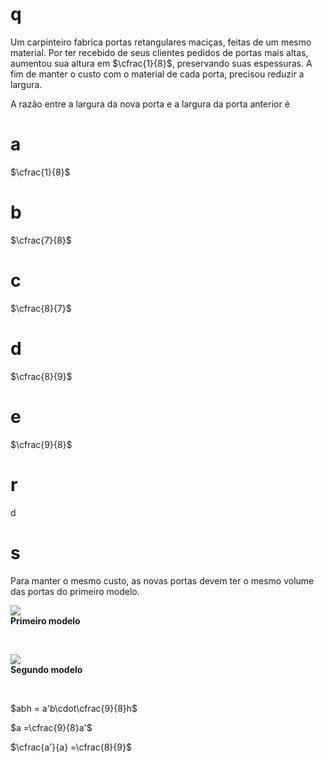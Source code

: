 # q
Um carpinteiro fabrica portas retangulares maciças, feitas de um mesmo material. Por ter recebido de seus clientes pedidos de portas mais altas, aumentou sua altura em $\cfrac{1}{8}$, preservando suas espessuras. A fim de manter o custo com o material de cada porta, precisou reduzir a largura.

A razão entre a largura da nova porta e a largura da porta anterior é

# a
$\cfrac{1}{8}$

# b
$\cfrac{7}{8}$

# c
$\cfrac{8}{7}$

# d
$\cfrac{8}{9}$

# e
$\cfrac{9}{8}$

# r
d

# s
Para manter o mesmo custo, as novas portas devem ter o mesmo volume das portas do primeiro modelo.

![](https://firebasestorage.googleapis.com/v0/b/firebase-enemio.appspot.com/o/questoes%2F334%2F91f892de-0feb-3875-b9a2-b86c77008aef.png?alt=media\&token=d5076274-340f-4961-93aa-769f749faa1b)\
**Primeiro modelo**

 

![](https://firebasestorage.googleapis.com/v0/b/firebase-enemio.appspot.com/o/questoes%2F334%2F5e46cd22-351a-d891-a070-24588283a07c.png?alt=media\&token=920ee8f4-d8d7-453c-9ee9-db25a8162d4f)\
**Segundo modelo**

 

$abh = a'b\cdot\cfrac{9}{8}h$

$a =\cfrac{9}{8}a'$

$\cfrac{a'}{a} =\cfrac{8}{9}$
